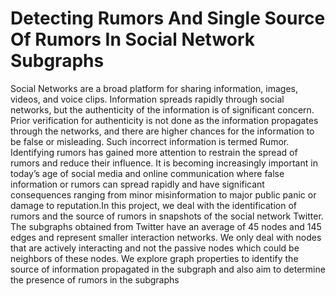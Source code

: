 # Detecting Rumors And Single Source Of Rumors In Social Network Subgraphs

Social Networks are a broad platform for sharing information, images, videos,
and voice clips. Information spreads rapidly through social networks, but the
authenticity of the information is of significant concern. Prior verification for
authenticity is not done as the information propagates through the networks,
and there are higher chances for the information to be false or misleading.
Such incorrect information is termed Rumor. Identifying rumors has gained
more attention to restrain the spread of rumors and reduce their influence. It
is becoming increasingly important in today’s age of social media and online
communication where false information or rumors can spread rapidly and
have significant consequences ranging from minor misinformation to major
public panic or damage to reputation.In this project, we deal with the identification of rumors and the source of rumors in snapshots of the social network
Twitter. The subgraphs obtained from Twitter have an average of 45 nodes
and 145 edges and represent smaller interaction networks. We only deal with
nodes that are actively interacting and not the passive nodes which could be
neighbors of these nodes. We explore graph properties to identify the source
of information propagated in the subgraph and also aim to determine the
presence of rumors in the subgraphs





